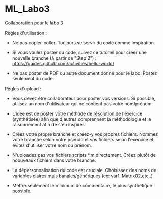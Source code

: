 # ML_Labo3

Collaboration pour le labo 3

Règles d'utilisation :

  - Ne pas copier-coller. Toujours se servir du code comme inspiration.

  - Si vous voulez poster du code, suivez ce tutoriel pour créer une nouvelle branche (à partir de "Step 2") : https://guides.github.com/activities/hello-world/

  - Ne pas poster de PDF ou autre document donné pour le labo. Postez seulement du code.
  
Règles d'upload :

  - Vous devez être collaborateur pour poster vos versions. Si possible, utilisez un nom d'utilisateur qui ne contient pas votre nom/prénom.
  
  - L'idée est de poster votre méthode de résolution de l'exercice (synthétisée) afin que d'autres comprennent la méthodologie et le raisonnement afin de s'en inspirer.
  
  - Créez votre propre branche et créez-y vos propres fichiers. Nommez votre branche selon votre pseudo et vos fichiers selon l'exercice et évitez d'utiliser votre nom ou prénom.
  
  - N'uploadez pas vos fichiers scripts *.m directement. Créez plutôt de noouveaux fichiers dans votre branche.

  - La dépersonnalisation du code est cruciale. Choisissez des noms de variables claires mais banales/génériques (ex: var1, Matrix02,etc..)
  
  - Mettre seulement le minimum de commentaire, le plus synthétique possible.


